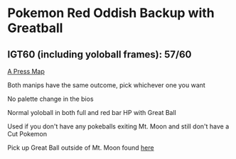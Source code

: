 # Pokemon Red Oddish Backup with Greatball

## IGT60 (including yoloball frames): 57/60

[A Press Map](https://imgur.com/a/IZWs2R4)

Both manips have the same outcome, pick whichever one you want

No palette change in the bios

Normal yoloball in both full and red bar HP with Great Ball

Used if you don't have any pokeballs exiting Mt. Moon and still don't have a Cut Pokemon

Pick up Great Ball outside of Mt. Moon found [here](https://gunnermaniac.com/pokeworld?map=1#170/47)